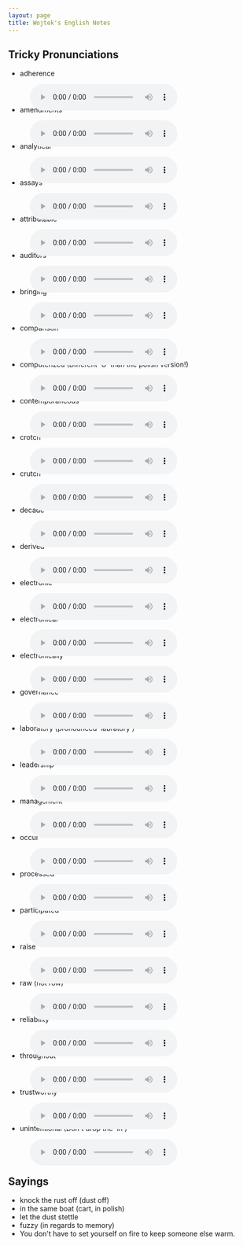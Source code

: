 ```yaml
---
layout: page
title: Wojtek's English Notes
---
```


## Tricky Pronunciations

  * adherence<br />
    <audio controls src="/wojtek/adherence.mp3"></audio>
  * amendments<br />
    <audio controls src="/wojtek/amendments.mp3"></audio>
  * analytical<br />
    <audio controls src="/wojtek/analytical.mp3"></audio>
  * assays<br />
    <audio controls src="/wojtek/assays.mp3"></audio>
  * attributable<br />
    <audio controls src="/wojtek/attributable.mp3"></audio>
  * auditors<br />
    <audio controls src="/wojtek/auditors.mp3"></audio>
  * bringing<br />
    <audio controls src="/wojtek/bringing.mp3"></audio>
  * comparison<br />
    <audio controls src="/wojtek/comparison.mp3"></audio>
  * computerized (Different 'U' than the polish version!)<br />
    <audio controls src="/wojtek/computerized.mp3"></audio>
  * contemporaneous<br />
    <audio controls src="/wojtek/contemporaneous.mp3"></audio>
  * crotch <br />
    <audio controls src="/wojtek/crotch.mp3"></audio>
  * crutch<br />
    <audio controls src="/wojtek/crutch.mp3"></audio>
  * decade<br />
    <audio controls src="/wojtek/decade.mp3"></audio>
  * derived<br />
    <audio controls src="/wojtek/derived.mp3"></audio>
  * electronic <br />
    <audio controls src="/wojtek/electronic.mp3"></audio>
  * electronical <br />
    <audio controls src="/wojtek/electronical.mp3"></audio>
  * electronically<br />
    <audio controls src="/wojtek/electronically.mp3"></audio>
  * governance<br />
    <audio controls src="/wojtek/governance.mp3"></audio>
  * laboratory (pronounced 'labratory')<br />
    <audio controls src="/wojtek/laboratory.mp3"></audio>
  * leadership<br />
    <audio controls src="/wojtek/leadership.mp3"></audio>
  * management<br />
    <audio controls src="/wojtek/management.mp3"></audio>
  * occur<br />
    <audio controls src="/wojtek/occur.mp3"></audio>
  * processed<br />
    <audio controls src="/wojtek/processed.mp3"></audio>
  * participated<br />
    <audio controls src="/wojtek/participated.mp3"></audio>
  * raise<br />
    <audio controls src="/wojtek/raise.mp3"></audio>
  * raw (not row)<br />
    <audio controls src="/wojtek/raw.mp3"></audio>
  * reliability<br />
    <audio controls src="/wojtek/reliability.mp3"></audio>
  * throughout<br />
    <audio controls src="/wojtek/throughout.mp3"></audio>
  * trustworthy<br />
    <audio controls src="/wojtek/trustworthy.mp3"></audio>
  * unintentional (Don't drop the 'in')<br />
    <audio controls src="/wojtek/unintentional.mp3"></audio>

## Sayings
  
  * knock the rust off (dust off)
  * in the same boat (cart, in polish)
  * let the dust stettle
  * fuzzy (in regards to memory)
  * You don't have to set yourself on fire to keep someone else warm.

  <style>
  audio {
    position: relative;
    top: 13px;
    margin-left: 20px;
  }
  </style>
